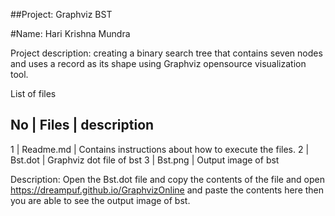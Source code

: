 ##Project: Graphviz BST

#Name: Hari Krishna Mundra

Project description: creating a binary search tree that contains seven nodes and uses a record as its shape using Graphviz opensource visualization tool.

List of files

No | 	 Files	  |    description
------------------------------------------------------------------------ 
1  |	Readme.md	| Contains instructions about how to execute the files.
2  |  Bst.dot	  | Graphviz dot file of bst
3	 |  Bst.png	  | Output image of bst

Description: 
Open the Bst.dot file and copy the contents of the file and open https://dreampuf.github.io/GraphvizOnline and paste the contents here then you are able to see the output image of bst.

